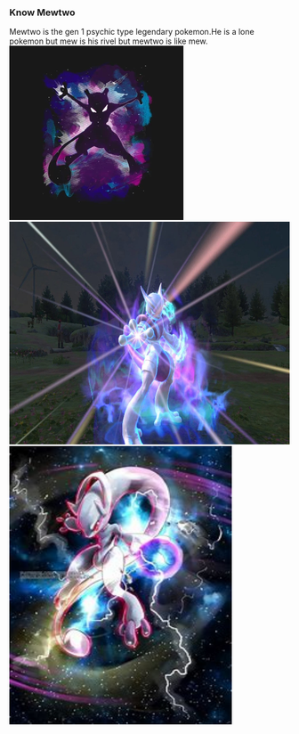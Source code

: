 ### Know Mewtwo
Mewtwo is the gen 1 psychic type legendary pokemon.He is a lone pokemon but mew is his rivel but mewtwo is like mew.
<img src="Mewtwo.webp"/>
<img src="mega mewtwo x.jpg" height="400" width="600"/>
<img src="Mewtwo y.jpeg" height="500" width="400"/>
